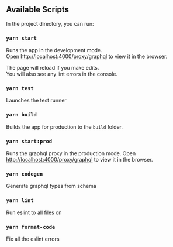 ## Available Scripts

In the project directory, you can run:

### `yarn start`

Runs the app in the development mode.<br />
Open [http://localhost:4000/proxy/graphql](http://localhost:4000/proxy/graphql) to view it in the browser.

The page will reload if you make edits.<br />
You will also see any lint errors in the console.

### `yarn test`

Launches the test runner

### `yarn build`

Builds the app for production to the `build` folder.

### `yarn start:prod`

Runs the graphql proxy in the production mode. 
Open [http://localhost:4000/proxy/graphql](http://localhost:4000/proxy/graphql) to view it in the browser.

### `yarn codegen`
Generate graphql types from schema

### `yarn lint`

Run eslint to all files on

### `yarn format-code`

Fix all the eslint errors
